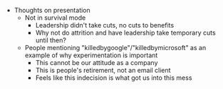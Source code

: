 - Thoughts on presentation
	- Not in survival mode
		- Leadership didn't take cuts, no cuts to benefits
		- Why not do attrition and have leadership take temporary cuts until then?
	- People mentioning "killedbygoogle"/"killedbymicrosoft" as an example of why experimentation is important
		- This cannot be our attitude as a company
		- This is people's retirement, not an email client
		- Feels like this indecision is what got us into this mess